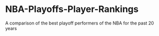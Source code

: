 # NBA-Playoffs-Player-Rankings
 A comparison of the best playoff performers of the NBA for the past 20 years
